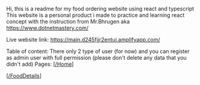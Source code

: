 Hi, this is a readme for my food ordering website using react and typescript
This website is a personal product i made to practice and learning react concept with the instruction from Mr.Bhrugen aka https://www.dotnetmastery.com/

Live website link: https://main.d245fjjr2entuj.amplifyapp.com/

Table of content:
There only 2 type of user (for now) and you can register as admin user with full permission (please don't delete any data that you didn't add)
Pages:
[[/Home](https://main.d245fjjr2entuj.amplifyapp.com/)]

[[/FoodDetails](https://main.d245fjjr2entuj.amplifyapp.com/MenuItemDetails/2)]


